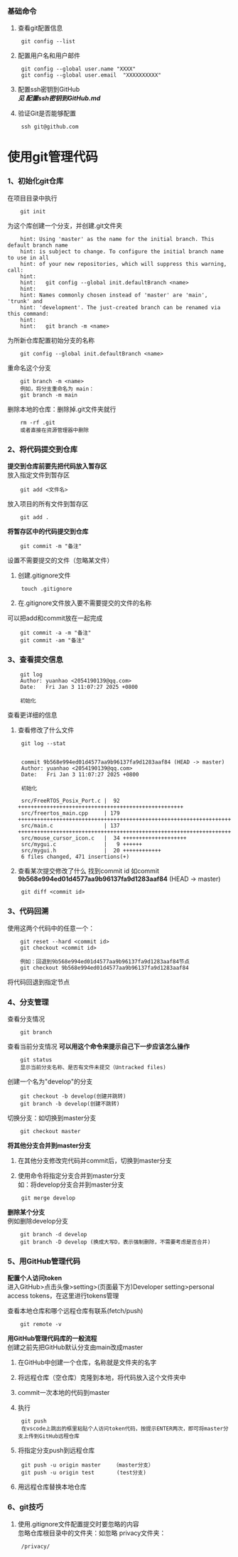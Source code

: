 ### 基础命令  
1. 查看git配置信息

        git config --list  
2. 配置用户名和用户邮件 

        git config --global user.name "XXXX"
        git config --global user.email  "XXXXXXXXXX"    
3. 配置ssh密钥到GitHub  
***见  配置ssh密钥到GitHub.md***  
4. 验证Git是否能够配置  

        ssh git@github.com  
# 使用git管理代码  
### 1、初始化git仓库  
在项目目录中执行

        git init 
为这个库创建一个分支，并创建.git文件夹

        hint: Using 'master' as the name for the initial branch. This default branch name
        hint: is subject to change. To configure the initial branch name to use in all
        hint: of your new repositories, which will suppress this warning, call:
        hint: 
        hint:   git config --global init.defaultBranch <name>
        hint: 
        hint: Names commonly chosen instead of 'master' are 'main', 'trunk' and
        hint: 'development'. The just-created branch can be renamed via this command:
        hint: 
        hint:   git branch -m <name>  
为所新仓库配置初始分支的名称

        git config --global init.defaultBranch <name>  
重命名这个分支

        git branch -m <name>
        例如，将分支重命名为 main：
        git branch -m main  
删除本地的仓库：删除掉.git文件夹就行  

        rm -rf .git
        或者直接在资源管理器中删除
### 2、将代码提交到仓库
**提交到仓库前要先把代码放入暂存区**  
放入指定文件到暂存区

        git add <文件名> 
放入项目的所有文件到暂存区

        git add .
**将暂存区中的代码提交到仓库**  

        git commit -m "备注"  
设置不需要提交的文件（忽略某文件）  
1. 创建.gitignore文件

        touch .gitignore  
2. 在.gitignore文件放入要不需要提交的文件的名称  

可以把add和commit放在一起完成

        git commit -a -m "备注"
        git commit -am "备注"
### 3、查看提交信息  

        git log  
        Author: yuanhao <2054190139@qq.com>
        Date:   Fri Jan 3 11:07:27 2025 +0800

        初始化  
查看更详细的信息  
1. 查看修改了什么文件  

        git log --stat


        commit 9b568e994ed01d4577aa9b96137fa9d1283aaf84 (HEAD -> master)
        Author: yuanhao <2054190139@qq.com>
        Date:   Fri Jan 3 11:07:27 2025 +0800

        初始化

        src/FreeRTOS_Posix_Port.c |  92 ++++++++++++++++++++++++++++++++++++++++++++++++++++
        src/freertos_main.cpp     | 179 ++++++++++++++++++++++++++++++++++++++++++++++++++++++++++++++++++++++++++++++++++++++++++++++++++++++
        src/main.c                | 137 ++++++++++++++++++++++++++++++++++++++++++++++++++++++++++++++++++++++++++++++
        src/mouse_cursor_icon.c   |  34 ++++++++++++++++++++
        src/mygui.c               |   9 ++++++
        src/mygui.h               |  20 ++++++++++++
        6 files changed, 471 insertions(+)  
2. 查看某次提交修改了什么
找到commit id 如commit **9b568e994ed01d4577aa9b96137fa9d1283aaf84** (HEAD -> master)  

        git diff <commit id>  

### 3、代码回溯 
使用这两个代码中的任意一个： 

        git reset --hard <commit id>
        git checkout <commit id>

        例如：回退到9b568e994ed01d4577aa9b96137fa9d1283aaf84节点
        git checkout 9b568e994ed01d4577aa9b96137fa9d1283aaf84  
将代码回退到指定节点  

### 4、分支管理
查看分支情况

        git branch
查看当前分支情况 **可以用这个命令来提示自己下一步应该怎么操作**

        git status
        显示当前分支名称、是否有文件未提交（Untracked files)  

创建一个名为"develop"的分支  

        git checkout -b develop(创建并跳转)
        git branch -b develop(创建不跳转)  
切换分支：如切换到master分支  

        git checkout master  
**将其他分支合并到master分支**  
1. 在其他分支修改完代码并commit后，切换到master分支  
2. 使用命令将指定分支合并到master分支  
如：将develop分支合并到master分支  

        git merge develop  
**删除某个分支**  
例如删除develop分支  

        git branch -d develop
        git branch -D develop (换成大写D，表示强制删除，不需要考虑是否合并)

### 5、用GitHub管理代码
**配置个人访问token**  
进入GitHub>点击头像>setting>(页面最下方)Developer setting>personal access tokens，在这里进行tokens管理 

查看本地仓库和哪个远程仓库有联系(fetch/push)

        git remote -v  
**用GitHub管理代码库的一般流程**   
创建之前先把GitHub默认分支由main改成master 
1. 在GitHub中创建一个仓库，名称就是文件夹的名字
2. 将远程仓库（空仓库）克隆到本地，将代码放入这个文件夹中  
3. commit一次本地的代码到master  
4. 执行

        git push
        在vscode上跳出的框里粘贴个人访问token代码，按提示ENTER两次，即可将master分支上传到GitHub远程仓库  
5. 将指定分支push到远程仓库  

        git push -u origin master    （master分支）
        git push -u origin test       (test分支)  
6. 用远程仓库替换本地仓库
  
### 6、git技巧  
1. 使用.gitignore文件配置提交时要忽略的内容  
忽略仓库根目录中的文件夹：如忽略 privacy文件夹：

        /privacy/
